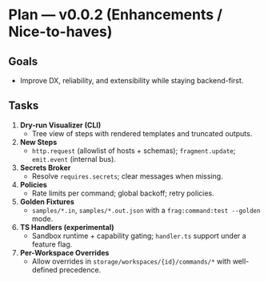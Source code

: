 # Plan — v0.0.2 (Enhancements / Nice-to-haves)

## Goals
- Improve DX, reliability, and extensibility while staying backend-first.

## Tasks
1. **Dry-run Visualizer (CLI)**
   - Tree view of steps with rendered templates and truncated outputs.
2. **New Steps**
   - `http.request` (allowlist of hosts + schemas); `fragment.update`; `emit.event` (internal bus).
3. **Secrets Broker**
   - Resolve `requires.secrets`; clear messages when missing.
4. **Policies**
   - Rate limits per command; global backoff; retry policies.
5. **Golden Fixtures**
   - `samples/*.in`, `samples/*.out.json` with a `frag:command:test --golden` mode.
6. **TS Handlers (experimental)**
   - Sandbox runtime + capability gating; `handler.ts` support under a feature flag.
7. **Per-Workspace Overrides**
   - Allow overrides in `storage/workspaces/{id}/commands/*` with well-defined precedence.
